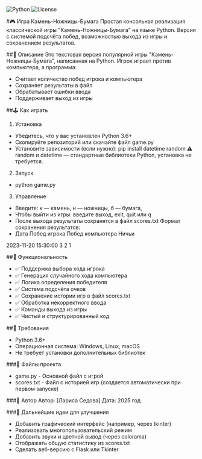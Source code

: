 ![Python](https://img.shields.io/badge/Python-3.7+-green.svg)
![License](https://img.shields.io/badge/License-MIT-orange.svg)

#🎮 Игра Камень-Ножницы-Бумага
Простая консольная реализация классической игры "Камень-Ножницы-Бумага" на языке Python.
Версия с системой подсчёта побед, возможностью выхода из игры и сохранением результатов.

##📄 Описание
Это текстовая версия популярной игры "Камень-Ножницы-Бумага", написанная на Python.
Игрок играет против компьютера, а программа:

- Считает количество побед игрока и компьютера
- Сохраняет результаты в файл
- Обрабатывает ошибки ввода
- Поддерживает выход из игры

##🕹 Как играть
1. Установка
- Убедитесь, что у вас установлен Python 3.6+
- Скопируйте репозиторий или скачайте файл game.py
- Установите зависимости (если нужно): 
pip install datetime random
⚠️ random и datetime — стандартные библиотеки Python, установка не требуется. 

2. Запуск
- python game.py

3. Управление
- Введите:
к — камень, 
н — ножницы, 
б — бумага, 
- Чтобы выйти из игры: введите выход, exit, quit или q
- После выхода результаты сохранятся в файл scores.txt
Формат сохранения результатов:
- Дата                    Побед игрока  Побед компьютера    Ничьи

2023-11-20 15:30:00             3             2               1

##🧠 Функциональность
- ✅ Поддержка выбора хода игрока
- ✅ Генерация случайного хода компьютера
- ✅ Логика определения победителя
- ✅ Система подсчёта очков
- ✅ Сохранение истории игр в файл scores.txt
- ✅ Обработка некорректного ввода
- ✅ Команды выхода из игры
- ✅ Чистый и структурированный код

##🧰 Требования
- Python 3.6+
- Операционная система: Windows, Linux, macOS
- Не требует установки дополнительных библиотек

###📁 Файлы проекта
- game.py  -  Основной файл с игрой
- scores.txt  -   Файл с историей игр (создается автоматически при первом запуске)

###🤝 Автор
Автор: [Лариса Седова]
Дата: 2025 год

###📌 Дальнейшие идеи для улучшения
- Добавить графический интерфейс (например, через tkinter)
- Реализовать многопользовательский режим
- Добавить звуки и цветной вывод (через colorama)
- Отображать общую статистику из scores.txt
- Сделать веб-версию с Flask или Tkinter
